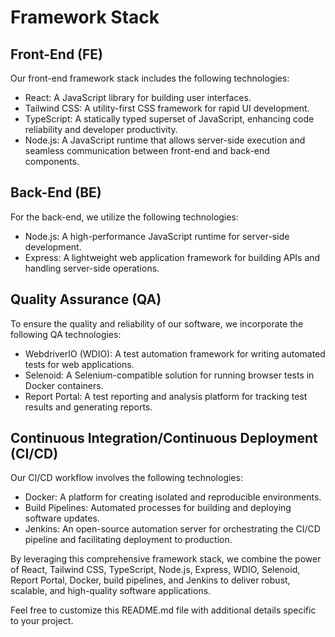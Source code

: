 # Framework Stack

## Front-End (FE)

Our front-end framework stack includes the following technologies:

- React: A JavaScript library for building user interfaces.
- Tailwind CSS: A utility-first CSS framework for rapid UI development.
- TypeScript: A statically typed superset of JavaScript, enhancing code reliability and developer productivity.
- Node.js: A JavaScript runtime that allows server-side execution and seamless communication between front-end and back-end components.

## Back-End (BE)

For the back-end, we utilize the following technologies:

- Node.js: A high-performance JavaScript runtime for server-side development.
- Express: A lightweight web application framework for building APIs and handling server-side operations.

## Quality Assurance (QA)

To ensure the quality and reliability of our software, we incorporate the following QA technologies:

- WebdriverIO (WDIO): A test automation framework for writing automated tests for web applications.
- Selenoid: A Selenium-compatible solution for running browser tests in Docker containers.
- Report Portal: A test reporting and analysis platform for tracking test results and generating reports.

## Continuous Integration/Continuous Deployment (CI/CD)

Our CI/CD workflow involves the following technologies:

- Docker: A platform for creating isolated and reproducible environments.
- Build Pipelines: Automated processes for building and deploying software updates.
- Jenkins: An open-source automation server for orchestrating the CI/CD pipeline and facilitating deployment to production.

By leveraging this comprehensive framework stack, we combine the power of React, Tailwind CSS, TypeScript, Node.js, Express, WDIO, Selenoid, Report Portal, Docker, build pipelines, and Jenkins to deliver robust, scalable, and high-quality software applications.

Feel free to customize this README.md file with additional details specific to your project.
